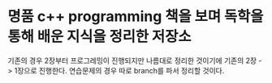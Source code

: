 # 명품 c++ programming 책을 보며 독학을 통해 배운 지식을 정리한 저장소

기존의 경우 2장부터 프로그레밍이 진행되지만 나름대로 정리한 것이기에 기존의 2장 -> 1장으로 진행한다.
연습문제의 경우 따로 branch를 파서 정리할 것이다. 
